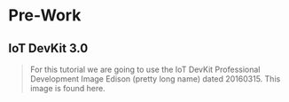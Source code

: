 # Pre-Work

## IoT DevKit 3.0

>For this tutorial we are going to use the IoT DevKit Professional Development Image Edison (pretty long name) dated 20160315. This image is found here.